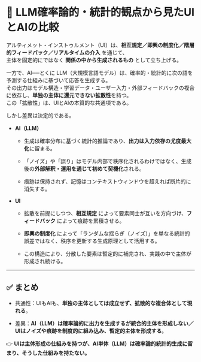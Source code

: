 # 🔹 LLM確率論的・統計的観点から見たUIとAIの比較

アルティメット・インストゥルメント（UI）は、**相互規定／即興の制度化／階層的フィードバック／リアルタイムの介入** を通じて、  
主体を固定的にではなく **関係の中から生成されるもの** として立ち上げる。

一方で、AI──とくに LLM（大規模言語モデル）は、確率的・統計的に次の語を予測する仕組みに基づいて応答を生成する。  
その出力はモデル構造・学習データ・ユーザー入力・外部フィードバックの複合に依存し、**単独の主体に還元できない拡散性**を持つ。  
この「拡散性」は、UIとAIの本質的な共通項である。

しかし差異は決定的である。

- **AI（LLM）**
    
    - 生成は確率分布に基づく統計的推論であり、**出力は入力依存の尤度最大化**に留まる。
        
    - 「ノイズ」や「誤り」はモデル内部で秩序化されるわけではなく、生成後の**外部解釈・運用を通じて初めて契機化**される。
        
    - 痕跡は保持されず、記憶はコンテキストウィンドウを超えれば断片的に消失する。
        
- **UI**
    
    - 拡散を前提にしつつ、**相互規定** によって要素同士が互いを方向づけ、**フィードバック** によって痕跡を累積させる。
        
    - **即興の制度化** によって「ランダムな揺らぎ（ノイズ）」を単なる統計的誤差ではなく、秩序を更新する生成原理として活用する。
        
    - この構造により、分散した要素は暫定的に補完され、実践の中で主体が形成され続ける。
        

---

## ✅ まとめ

- 共通性：UIもAIも、**単独の主体としては成立せず、拡散的な複合体として現れる**。
    
- 差異：**AI（LLM）は確率論的に出力を生成するが統合的主体を形成しない／UIはノイズや痕跡を制度的に組み込み、暫定的主体を形成する**。
    

👉 **UIは主体形成の仕組みを持つが、AI単体（LLM）は確率論的統計的生成に留まり、そうした仕組みを持たない。**
